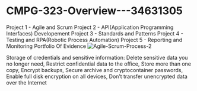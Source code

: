# CMPG-323-Overview---34631305
Project 1 - Agile and Scrum
Project 2 - API(Application Programming Interfaces) Developement
Project 3 - Standards and Patterns
Project 4 - Testing and RPA(Robotic Process Automation)
Project 5 - Reporting and Monitoring
Portfolio Of Evidence
![Agile-Scrum-Process-2](https://user-images.githubusercontent.com/82134884/185241619-2a06c1a1-f6f7-4d1d-b508-84b1d89f4d80.png)











Storage of credentials and sensitive information: Delete sensitive data you no longer need, Restrict confidential data to the office, Store more than one copy, Encrypt backups, Secure archive and cryptocontainer passwords, Enable full disk encryption on all devices, Don’t transfer unencrypted data over the Internet
